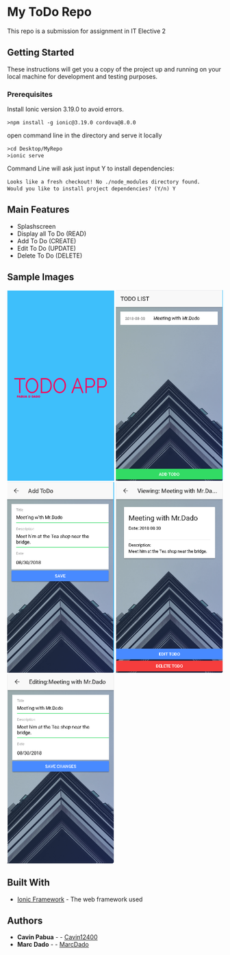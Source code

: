 # My ToDo Repo

This repo is a submission for assignment in IT Elective 2

## Getting Started

These instructions will get you a copy of the project up and running on your local machine for development and testing purposes.

### Prerequisites

Install Ionic version 3.19.0 to avoid errors.

```
>npm install -g ionic@3.19.0 cordova@8.0.0
```

open command line in the directory and serve it locally

```
>cd Desktop/MyRepo
>ionic serve
```

Command Line will ask just input Y to install dependencies: 

```
Looks like a fresh checkout! No ./node_modules directory found. 
Would you like to install project dependencies? (Y/n) Y

```

## Main Features

* Splashscreen
* Display all To Do (READ)
* Add To Do (CREATE)
* Edit To Do (UPDATE)
* Delete To Do (DELETE)

## Sample Images
<img src="imgs/splash.png" width="250"> <img src="imgs/Display.png" width="250"> <img src="imgs/AddTodo.png" width="250">
<img src="imgs/Viewing.png" width="250">
<img src="imgs/Editing.png" width="250">


## Built With

* [Ionic Framework](https://ionicframework.com/) - The web framework used

## Authors

* **Cavin Pabua** -  - [Cavin12400](https://github.com/cavin12400)
* **Marc Dado** -  - [MarcDado](https://www.facebook.com/profile.php?id=100000009198150)

